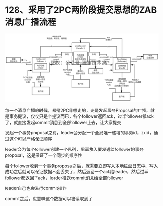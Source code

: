 # 128、采用了2PC两阶段提交思想的ZAB消息广播流程

![采用了2PC两阶段提交思想的ZAB消息广播流程](/docs/03/images/128/01.png)

每一个消息广播的时候，都是2PC思想走的，先是发起事务Proposal的广播，就是事务提议，仅仅只是个提议而已，各个follower返回ack，过半follower都ack了，就直接发起commit消息到全部follower上去，让大家提交

 

发起一个事务proposal之前，leader会分配一个全局唯一递增的事务id，zxid，通过这个可以严格保证顺序

 

leader会为每个follower创建一个队列，里面放入要发送给follower的事务proposal，这是保证了一个同步的顺序性

 

每个follower收到一个事务proposal之后，就需要立即写入本地磁盘日志中，写入成功之后就可以保证数据不会丢失了，然后返回一个ack给leader，然后过半follower都返回了ack，leader推送commit消息给全部follower

 

leader自己也会进行commit操作

 

commit之后，就意味这个数据可以被读取到了
